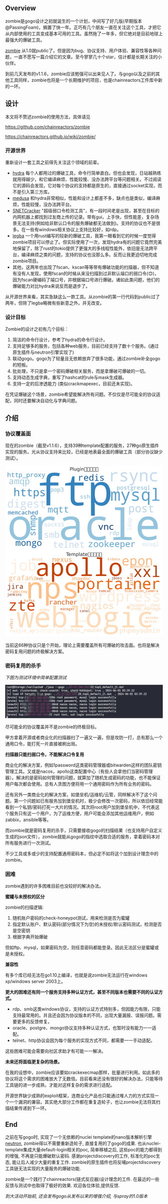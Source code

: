 ## Overview

zombie是gogo设计之初就诞生的一个计划，中间写了好几版(早期版本@PassingFoam)，搁置了快一年。正巧有几个朋友一直在关注这个工具，才把它从内部使用的工具变成基本可用的工具。虽然拖了一年多，但它绝对是目前地球上最强大的爆破工具。

[zombie](https://github.com/chainreactors/zombie) 从1.0就public了。但是因为bug、协议支持、用户体验、兼容性等各种问题，一直不愿写一篇介绍它的文章。至今寥寥几十个star，估计都是长期关注的小伙伴。

到前几天发布的v1.1.6，zombie应该勉强可以出来见人了。与gogo以及之前的其他工具同样，zombie也将是一个长期维护的项目，也是chainreactors工件库中新的一环。

## 设计

本文将不赘述zombie的使用方法，具体请见

https://github.com/chainreactors/zombie

https://chainreactors.github.io/wiki/zombie/

### 开源世界

重新设计一套工具之前得先关注这个领域的前辈。

- [hydra](https://github.com/vanhauser-thc/thc-hydra) 每个人都用过的爆破工具，命令行简单直白。但也会发现，日站越熟练就用得越少，和它编译麻烦、性能较慢、没办法跨平台等问题相关。不过阅读它的源码会发现，它对每个协议的支持都是原生的，直接通过socket实现，而不是引入第三方库。
- [medusa](https://github.com/jmk-foofus/medusa) 和hydra非常相似，性能和设计上都差不多，缺点也是类似，编译麻烦，性能较慢，没办法跨平台。
- [SNETCracker](https://github.com/shack2/) "超级弱口令检测工具"，有一段时间老是出现，甚至在目标的内网机器上都找到过友商上传的记录。带有gui，上手快，但性能差，复杂场景无法支持(例如给非默认口令的服务爆破都无法做到)。支持的协议也不是很多。在一些有windows相关协议上支持比较好，如rdp。
- [legba](https://github.com/evilsocket/legba) 一个用rust编写的较新的爆破工具，我第一眼看到它的时候一度觉得zombie项目可以停止了。但实际使用了一次，发现hydra有的问题它竟然完美地保留了，除了rust的tokio提供了更强大的多线程性能外，依旧是无法跨平台，编译麻烦之类的问题，支持的协议也没那么多。反而让我更迫切地完成zombie项目。
- 其他，这两年也出现了fscan、kscan等等带有爆破功能的扫描器，但不知道有没有人发现，使用fscan的时候从来没扫描到过非默认端口的弱口令(😊)，因为fscan硬编码了端口号，并根据端口号进行爆破。诸如此类问题，他们的爆破能力对比hydra来说反而是退步了。

从开源世界来看，其实急缺这么一款工具。从zombie的第一行代码到public过了两年，但除了legba略微有些新意之外，并无改变。

### 设计目标

Zombie的设计之初有几个目标：

1. 简洁的命令行设计，参考了hydra的命令行设计。
2. 支持足够多的服务，包括各种web服务，目前已经支持了数十个服务。(通过原生插件与neutron引擎实现了)
3. 联动gogo。gogo为了轻量且无依赖放弃了很多功能，通过zombie补全gogo的短板。
4. 批处理，不只是拿一个密码爆破相关服务，而是拿爆破可爆破的一切。
5. 支持动态生成字典，重写了hashcat的rule与mask生成器。
6. 支持一定的后渗透能力 (类似crackmapexec，目前还未实现)。

在凭证爆破这个场景，zombie希望能解决所有问题。不仅仅是尽可能全的协议适配，同时还要解决自动化与字典问题。

## 介绍

### 协议覆盖面

现在的zombie（截至v1.1.6），支持39种template配置的服务，27种go原生插件实现的服务。光从协议支持来比较，已经是地表最全面的爆破工具（部分协议缺少测试）。

![输出图片](地表最强大的凭证爆破工具.assets/file-qT1avGn09PQHQX0dJRq8kDO1-1717748923176-1)

当前这66种协议只是个开始，理论上需要覆盖所有可爆破的攻击面。也将是解决密码复用问题的终极解决方案。

### 密码复用的杀手

*下图为测试环境中简单配置测试*

![image-20240607162502021](地表最强大的凭证爆破工具.assets/image-20240607162502021.png)



尽可能全的协议覆盖并不是zombie的终极目标。

甲方拿着开源或者商业化的扫描器扫了一遍又一遍，但是攻防一打，总有那么一个通用口令，能打死一片直接被刷出局。

**扫描器只能扫弱口令，不能解决口令复用**

商业化的解决方案，例如1password这类密码管理器或bitwarden这样的团队密钥管理工具。又或是nacos，apollo这类配置中心（有些人会拿他们当密码管理器）。解决的是密码如何管理的问题，就算加了随机生成密码的功能，也不能保证用户每次都会使用。总有人贪图方便将用一个通用密码作为所有业务的密码。

还有另外一类商业化的解决方案，如堡垒机/运维机/云管，同样解决不了这个问题。第一个问题如已有服务加到堡垒机时，极少会修改一次密码，所以依旧经常能看到一个私钥/密码打死一大片的情况。其次将root用户加到堡垒机中，不代表这个服务只有这一个用户，为了运维方便，用户可能会添加其他运维用户，例如zabbix，ansible等等。

而zombie就是密码复用的杀手，只需要接收gogo的扫描结果（也支持用户自定义生成的json文件），zombie就能从gogo的指纹中选取合适的服务，拿着密码本对所有服务进行一次测试。

不少工具或多或少的支持配置通用密码本，但必定不如将这个加到设计理念中的zombie。

### 困难

zombie遇到的许多困难目前也没较好的解决办法。

**蜜罐与未授权的区分**

zombie的扫描逻辑:

1. 随机账户密码的check-honeypot测试，用来检测是否为蜜罐
2. 指定默认账户、默认密码(部分情况下为空)的未授权/默认密码测试，检测是否是空密钥
3. 根据字典开始爆破

但如ftp、mysql，如果密码为空，则任意密码都能登录。因此无法区分是蜜罐或是未授权。

**兼容性**

有多个库已经无法在go1.10上编译，也就是说zombie无法运行在windows xp/windows server 2003上。

**更大的困难还有同一个服务支持多种认证方式，甚至不同版本也需要不同的认证方式。**

- rdp、smb这类windows协议，支持的认证方式特别多，但因能力有限，只能支持最常用的。并且还会因为协议版本的不同，出现大量漏报、误报问题。需要更多的反馈修复。
- oracle、postgre、mongo协议支持多种认证方式，也暂时没有能力一一适配。
- telnet、http协议会因为每个服务的实现方式不同，都需要一一手动适配。

这些困难可能会需要向社区求助才有可能一一解决。

**未来还将面临更复杂的场景。**

在我的设想中，zombie应该要如crackexecmap那样，批量进行利用。如此多的协议将这个需求的困难放大了无数倍。目前看来还没有很好的解决办法，只能等待工具链的进一步成熟，才能对这样复杂的需求进行适配。

开源世界缺少成熟的exploit框架，连商业化产品也只能通过堆人力的方式实现一个一个漏洞的兼容。其实绝大部分工作都在重复造轮子，也让zombie无法将其扫描结果传递到下一环。

## End

之前在写gogo时, 实现了一个无依赖的nuclei template的nano版本解析引擎[neutron](https://github.com/chainreactors/neutron), zombie得以不需要重新造轮子, 直接复用的了gogo的成果. 也从nuclei-template集成大量default-login相关的poc, 简单移植之后, 这些poc的能力都得到的增强, 不再是只能爆破默认密码.  感谢projectdiscovery的工作, 标准化的poc生态, 能让后人减少大量的重复工作.  zombie的原生插件也将反哺projectdiscovery工具链无法实现的大量服务的爆破功能.



zombie是一个践行了chainreactors(链式反应器)设计理念的工件. 在最近的一些反馈与测试中也取得了极好的效果.  欢迎各位体验,提供反馈.



*到大活动开始前, 还会发布gogo从发布以来的增强介绍, 与spray的1.0版本*
